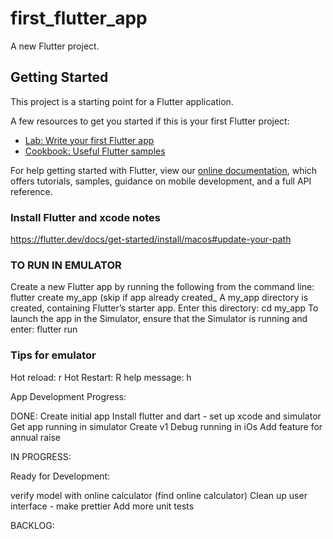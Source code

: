 # first_flutter_app

A new Flutter project.

## Getting Started

This project is a starting point for a Flutter application.

A few resources to get you started if this is your first Flutter project:

- [Lab: Write your first Flutter app](https://flutter.dev/docs/get-started/codelab)
- [Cookbook: Useful Flutter samples](https://flutter.dev/docs/cookbook)

For help getting started with Flutter, view our
[online documentation](https://flutter.dev/docs), which offers tutorials,
samples, guidance on mobile development, and a full API reference.

### Install Flutter and xcode notes
https://flutter.dev/docs/get-started/install/macos#update-your-path

### TO RUN IN EMULATOR
Create a new Flutter app by running the following from the command line:
flutter create my_app (skip if app already created_
A my_app directory is created, containing Flutter’s starter app. Enter this directory:
cd my_app
To launch the app in the Simulator, ensure that the Simulator is running and enter:
flutter run

### Tips for emulator
Hot reload: r
Hot Restart: R
help message: h


App Development Progress:

DONE:
Create initial app
Install flutter and dart - set up xcode and simulator
Get app running in simulator
Create v1
Debug running in iOs
Add feature for annual raise

IN PROGRESS:


Ready for Development:

verify model with online calculator (find online calculator)
Clean up user interface - make prettier
Add more unit tests

BACKLOG:

